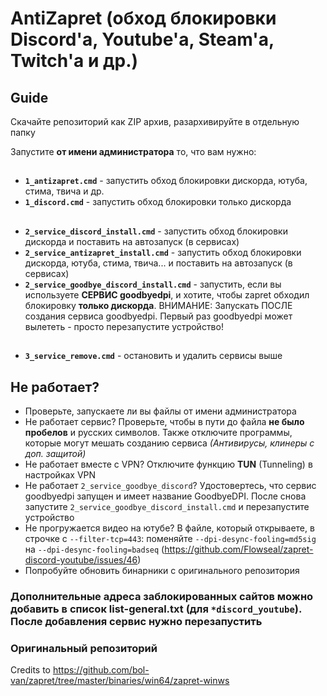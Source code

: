 # AntiZapret (обход блокировки Discord'а, Youtube'а, Steam'а, Twitch'а и др.)

## Guide
Скачайте репозиторий как ZIP архив, разархивируйте в отдельную папку

Запустите **от имени администратора** то, что вам нужно:

##
- **`1_antizapret.cmd`** - запустить обход блокировки дискорда, ютуба, стима, твича и др.
- **`1_discord.cmd`** - запустить обход блокировки только дискорда
##
- **`2_service_discord_install.cmd`** - запустить обход блокировки дискорда и поставить на автозапуск (в сервисах)
- **`2_service_antizapret_install.cmd`** - запустить обход блокировки дискорда, ютуба, стима, твича... и поставить на автозапуск (в сервисах)
- **`2_service_goodbye_discord_install.cmd`** - запустить, если вы используете **СЕРВИС goodbyedpi**, и хотите, чтобы zapret обходил блокировку **только дискорда**. ВНИМАНИЕ: Запускать ПОСЛЕ создания сервиса goodbyedpi. Первый раз goodbyedpi может вылететь - просто перезапустите устройство!
##
- **`3_service_remove.cmd`** - остановить и удалить сервисы выше

## Не работает?
- Проверьте, запускаете ли вы файлы от имени администратора
- Не работает сервис? Проверьте, чтобы в пути до файла **не было пробелов** и русских символов. Также отключите программы, которые могут мешать созданию сервиса *(Антивирусы, клинеры с доп. защитой)*
- Не работает вместе с VPN? Отключите функцию **TUN** (Tunneling) в настройках VPN
- Не работает `2_service_goodbye_discord`? Удостовертесь, что сервис goodbyedpi запущен и имеет название GoodbyeDPI. После снова запустите `2_service_goodbye_discord_install.cmd` и перезапустите устройство
- Не прогружается видео на ютубе? В файле, который открываете, в строчке с `--filter-tcp=443`: поменяйте `--dpi-desync-fooling=md5sig` на `--dpi-desync-fooling=badseq` (https://github.com/Flowseal/zapret-discord-youtube/issues/46)
- Попробуйте обновить бинарники с оригинального репозитория

### Дополнительные адреса заблокированных сайтов можно добавить в список list-general.txt (для `*discord_youtube`). После добавления сервис нужно перезапустить

### Оригинальный репозиторий
Credits to https://github.com/bol-van/zapret/tree/master/binaries/win64/zapret-winws
